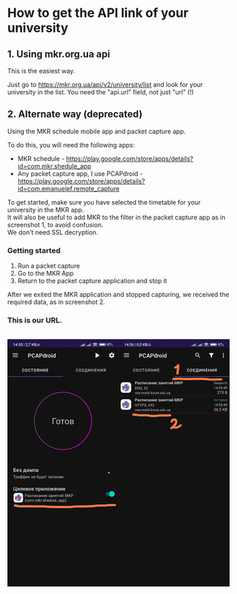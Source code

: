 # How to get the API link of your university


## 1. Using mkr.org.ua api

This is the easiest way.

Just go to https://mkr.org.ua/api/v2/university/list and look for your university in the list. You need the "api.url" field, not just "url" (!)


## 2. Alternate way (deprecated)

Using the MKR schedule mobile app and packet capture app.

To do this, you will need the following apps:
* MKR schedule - https://play.google.com/store/apps/details?id=com.mkr.shedule_app
* Any packet capture app, I use PCAPdroid - https://play.google.com/store/apps/details?id=com.emanuelef.remote_capture

To get started, make sure you have selected the timetable for your university in the MKR app.<br>
It will also be useful to add MKR to the filter in the packet capture app as in screenshot 1, to avoid confusion.<br>
We don't need SSL decryption.

### Getting started
1. Run a packet capture
2. Go to the MKR App
3. Return to the packet capture application and stop it

After we exited the MKR application and stopped capturing, we received the required data, as in screenshot 2.
### This is our URL.

<br>

<img alt="Screenshot" src="images/mkr-api-url.jpg" width=600>
